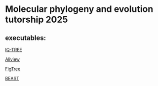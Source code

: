 # Molecular phylogeny and evolution tutorship 2025

## executables:

[IQ-TREE](http://www.iqtree.org/)

[Aliview](https://github.com/AliView)

[FigTree](http://tree.bio.ed.ac.uk/software/figtree/)

[BEAST](tree.bio.ed.ac.uk/software/beast/)


